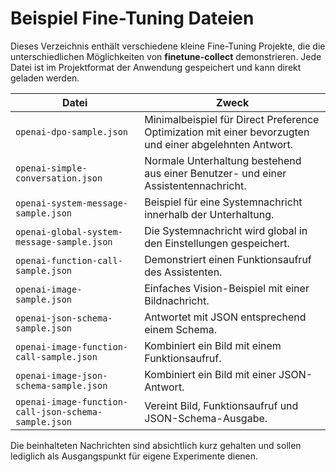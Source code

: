 # Beispiel Fine-Tuning Dateien

Dieses Verzeichnis enthält verschiedene kleine Fine-Tuning Projekte, die die unterschiedlichen Möglichkeiten von **finetune-collect** demonstrieren. Jede Datei ist im Projektformat der Anwendung gespeichert und kann direkt geladen werden.

| Datei | Zweck |
|-------|------|
| `openai-dpo-sample.json` | Minimalbeispiel für Direct Preference Optimization mit einer bevorzugten und einer abgelehnten Antwort. |
| `openai-simple-conversation.json` | Normale Unterhaltung bestehend aus einer Benutzer- und einer Assistentennachricht. |
| `openai-system-message-sample.json` | Beispiel für eine Systemnachricht innerhalb der Unterhaltung. |
| `openai-global-system-message-sample.json` | Die Systemnachricht wird global in den Einstellungen gespeichert. |
| `openai-function-call-sample.json` | Demonstriert einen Funktionsaufruf des Assistenten. |
| `openai-image-sample.json` | Einfaches Vision-Beispiel mit einer Bildnachricht. |
| `openai-json-schema-sample.json` | Antwortet mit JSON entsprechend einem Schema. |
| `openai-image-function-call-sample.json` | Kombiniert ein Bild mit einem Funktionsaufruf. |
| `openai-image-json-schema-sample.json` | Kombiniert ein Bild mit einer JSON-Antwort. |
| `openai-image-function-call-json-schema-sample.json` | Vereint Bild, Funktionsaufruf und JSON-Schema-Ausgabe. |

Die beinhalteten Nachrichten sind absichtlich kurz gehalten und sollen lediglich als Ausgangspunkt für eigene Experimente dienen.
